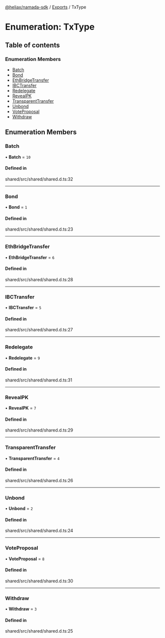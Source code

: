 [@heliax/namada-sdk](../README.md) / [Exports](../modules.md) / TxType

# Enumeration: TxType

## Table of contents

### Enumeration Members

- [Batch](TxType.md#batch)
- [Bond](TxType.md#bond)
- [EthBridgeTransfer](TxType.md#ethbridgetransfer)
- [IBCTransfer](TxType.md#ibctransfer)
- [Redelegate](TxType.md#redelegate)
- [RevealPK](TxType.md#revealpk)
- [TransparentTransfer](TxType.md#transparenttransfer)
- [Unbond](TxType.md#unbond)
- [VoteProposal](TxType.md#voteproposal)
- [Withdraw](TxType.md#withdraw)

## Enumeration Members

### Batch

• **Batch** = ``10``

#### Defined in

shared/src/shared/shared.d.ts:32

___

### Bond

• **Bond** = ``1``

#### Defined in

shared/src/shared/shared.d.ts:23

___

### EthBridgeTransfer

• **EthBridgeTransfer** = ``6``

#### Defined in

shared/src/shared/shared.d.ts:28

___

### IBCTransfer

• **IBCTransfer** = ``5``

#### Defined in

shared/src/shared/shared.d.ts:27

___

### Redelegate

• **Redelegate** = ``9``

#### Defined in

shared/src/shared/shared.d.ts:31

___

### RevealPK

• **RevealPK** = ``7``

#### Defined in

shared/src/shared/shared.d.ts:29

___

### TransparentTransfer

• **TransparentTransfer** = ``4``

#### Defined in

shared/src/shared/shared.d.ts:26

___

### Unbond

• **Unbond** = ``2``

#### Defined in

shared/src/shared/shared.d.ts:24

___

### VoteProposal

• **VoteProposal** = ``8``

#### Defined in

shared/src/shared/shared.d.ts:30

___

### Withdraw

• **Withdraw** = ``3``

#### Defined in

shared/src/shared/shared.d.ts:25
